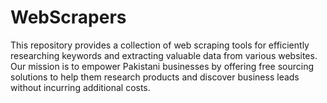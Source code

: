 # WebScrapers
This repository provides a collection of web scraping tools for efficiently researching keywords and extracting valuable data from various websites. Our mission is to empower Pakistani businesses by offering free sourcing solutions to help them research products and discover business leads without incurring additional costs.
